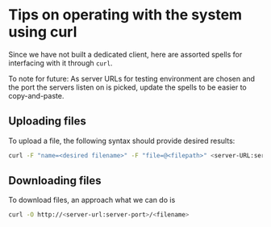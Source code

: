 # Tips on operating with the system using curl
Since we have not built a dedicated client, here are assorted spells for
interfacing with it through `curl`.



To note for future: As server URLs for testing environment are chosen and the
port the servers listen on is picked, update the spells to be easier to
copy-and-paste.

## Uploading files
To upload a file, the following syntax should provide desired results:
```bash
curl -F "name=<desired filename>" -F "file=@<filepath>" <server-URL:server-port>
```

## Downloading files
To download files, an approach what we can do is
```bash
curl -O http://<server-url:server-port>/<filename>
```
